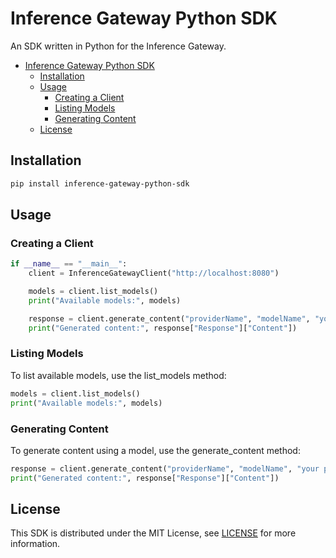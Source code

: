 # Inference Gateway Python SDK

An SDK written in Python for the Inference Gateway.

- [Inference Gateway Python SDK](#inference-gateway-python-sdk)
  - [Installation](#installation)
  - [Usage](#usage)
    - [Creating a Client](#creating-a-client)
    - [Listing Models](#listing-models)
    - [Generating Content](#generating-content)
  - [License](#license)

## Installation

```sh
pip install inference-gateway-python-sdk
```

## Usage

### Creating a Client

```python
if __name__ == "__main__":
    client = InferenceGatewayClient("http://localhost:8080")

    models = client.list_models()
    print("Available models:", models)

    response = client.generate_content("providerName", "modelName", "your prompt here")
    print("Generated content:", response["Response"]["Content"])
```

### Listing Models

To list available models, use the list_models method:

```python
models = client.list_models()
print("Available models:", models)
```

### Generating Content

To generate content using a model, use the generate_content method:

```python
response = client.generate_content("providerName", "modelName", "your prompt here")
print("Generated content:", response["Response"]["Content"])
```

## License

This SDK is distributed under the MIT License, see [LICENSE](LICENSE) for more information.
